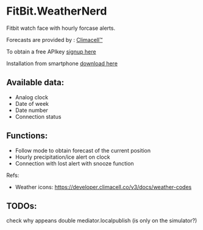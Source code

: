 # FitBit.WeatherNerd

Fitbit watch face with hourly forcase alerts.

Forecasts are provided by : [Climacell™](https://www.climacell.co/weather-api/)	

To obtain a free APIkey [signup here](https://developer.climacell.co/sign-up)

Installation from smartphone [download here](https://gallery.fitbit.com/details/4554c69d-fd33-402e-95d5-9dae5c673d86)


## Available data:

- Analog clock
- Date of week
- Date number
- Connection status 

## Functions:

- Follow mode to obtain forecast of the current position
- Hourly precipitation/ice alert on clock
- Connection with lost alert with snooze function


Refs:
- Weather icons: https://developer.climacell.co/v3/docs/weather-codes

## TODOs:

check why appeans double mediator.localpublish (is only on the simulator?)